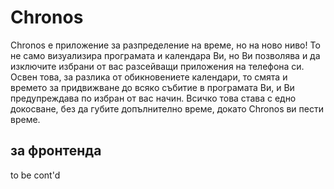 # Chronos

Chronos е приложение за разпределение на време, но на ново ниво! То не само визуализира програмата и календара Ви, но Ви позволява и да изключите избрани от вас разсейващи приложения на телефона си. Освен това, за разлика от обикновениете календари, то смята и времето за придвижване до всяко събитие в програмата Ви, и Ви предупреждава по избран от вас начин. Всичко това става с едно докосване, без да губите допълнително време, докато Chronos ви пести време.

## за фронтенда
 to be cont'd
